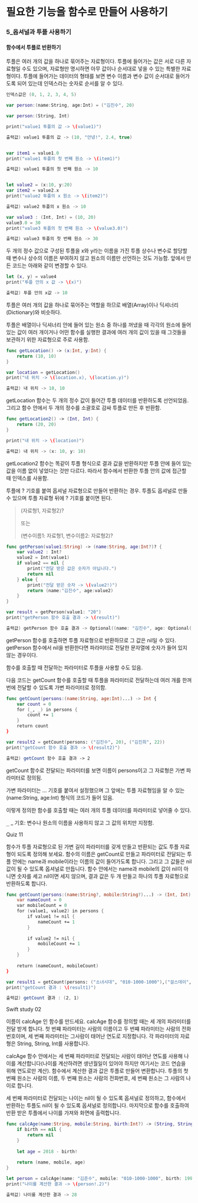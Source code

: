 # 필요한 기능을 함수로 만들어 사용하기

### 5_옵셔널과 투플 사용하기

#### 함수에서 투플로 반환하기

투플은 여러 개의 값을 하나로 묶어주는 자료형이다.
투플에 들어가는 값은 서로 다른 자료형일 수도 있으며, 자료형만 명시하면 아무 값이나 순서대로 넣을 수 있는 특별한 자료형이다.
투플에 들어가는 데이터의 형태를 보면 변수 이름과 변수 값이 순서대로 들어가도록 되어 있는데 인덱스라는 숫자로 순서를 알 수 있다.
```swift
인덱스값은 (0, 1, 2, 3, 4, 5)

var person:(name:String, age:Int) = ("김진수", 20)

var person:(String, Int)
```
```swift let value1 = (10, "안녕!", Float(2.4), true)
print("value1 투플의 값 -> \(value1)")

출력값) value1 투플의 값 -> (10, "안녕!", 2.4, true)


var item1 = value1.0
print("value1 투플의 첫 번째 원소 -> \(item1)")

출력값) value1 투플의 첫 번째 원소 -> 10


let value2 = (x:10, y:20)
var item2 = value2.x
print("value2 투플의 x 원소 -> \(item2)")

출력값) value2 투플의 x 원소 -> 10

var value3 : (Int, Int) = (10, 20)
value3.0 = 30
print("value3 투플의 첫 번째 원소 -> \(value3.0)")

출력값) value3 투플의 첫 번째 원소 -> 30
```

두 개의 정수 값으로 구성된 투플을 x와 y라는 이름을 가진 투플 상수나 변수로 할당할 때 변수나 상수의 이름은 부여하지 않고 원소의 이름만 선언하는 것도 가능함.
앞에서 만든 코드는 아래와 같이 변경할 수 있다.

```swift let value4 : (Int, Int) = (10, 10)
let (x, y) = value4
print("투플 안의 x 값 -> \(x)")

출력값) 투플 안의 x값 -> 10
```

투플은 여러 개의 값을 하나로 묶어주는 역할을 하므로 배열(Array)이나 딕셔너리(Dictionary)와 비슷하다.

투플은 배열이나 딕셔너리 안에 들어 있는 원소 중 하나를 꺼냈을 때 각각의 원소에 들어 있는 값이 여러 개이거나 어떤 함수를 실행한 결과에 여러 개의 값이 있을 때 그것들을 보관하기 위한 자료형으로 주로 사용함.


```swift 
func getLocation() -> (x:Int, y:Int) {
    return (10, 10)
}

var location = getLocation()
print("내 위치 -> \(location.x), \(location.y)")

출력값) 내 위치 -> 10, 10
```
getLocation 함수는 두 개의 정수 값이 들어간 투플 데이터를 반환하도록 선언되었음. 그리고 함수 안에서 두 개의 정수를 소괄호로 감싸 투플로 만든 후 반환함.

```swift
func getLocation2() -> (Int, Int) {
    return (20, 20)
}

print("내 위치 -> \(location)")

출력값) 내 위치 -> (x: 10, y: 10)
```

getLocation2 함수는 똑같이 투플 형식으로 결과 값을 반환하지만 투플 안에 들어 있는 값을 이름 없이 넣었다는 것만 다르다. 따라서 함수에서 반환한 투플 안의 값에 접근할 때 인덱스를 사용함.


투플에 ? 기호를 붙여 옵셔널 자료형으로 만들어 반환하는 경우.
투플도 옵셔널로 만들 수 있으며 투플 자료형 뒤에 ? 기호를 붙이면 된다.
> (자료형1, 자료형2)?
>
> 또는
>
> (변수이름1: 자료형1, 변수이름2: 자료형2)?
```swift
func getPerson(value1:String) -> (name:String, age:Int?)? {
    var value2 : Int?
    value2 = Int(value1)
    if value2 == nil {
        print("전달 받은 값은 숫자가 아닙니다.")
        return nil
    } else {
        print("전달 받은 숫자 -> \(value2!)")
        return (name:"김진수", age:value2)
    }
}

var result = getPerson(value1: "20")
print("getPerson 함수 호출 결과 -> \(result)")

출력값) getPerson 함수 호출 결과 -> Optional((name: "김진수", age: Optional(20)))
```
getPerson 함수를 호출하면 투플 자료형으로 반환하므로 그 값은 nil일 수 있다. getPerson 함수에서 nil을 반환한다면 파라미터로 전달한 문자열에 숫자가 들어 있지 않는 경우이다.


함수를 호출할 때 전달하는 파라미터로 투플을 사용할 수도 있음.

다음 코드는 getCount 함수를 호출할 때 투플을 파라미터로 전달하는데 여러 개를 한꺼번에 전달할 수 있도록 가변 파라미터로 정의함.
```swift
func getCount(persons:(name:String, age:Int)...) -> Int {
    var count = 0
    for (_, _) in persons {
        count += 1
    }
    return count
}

var result2 = getCount(persons: ("김진수", 20), ("김진희", 22))
print("getCount 함수 호출 결과 -> \(result2)")

출력값) getCount 함수 호출 결과 -> 2
```
getCount 함수로 전달되는 파라미터를 보면 이름이 persons이고 그 자료형은 가변 파라미터로 정의됨.

가변 파라미터는 ... 기호를 붙여서 설정했으며 그 앞에는 투플 자료형임을 알 수 있는 (name:String, age:Int) 형식의 코드가 들어 있음.

이렇게 정의한 함수를 호출할 때는 여러 개의 투플 데이터를 파라미터로 넣어줄 수 있다.

<kbd>_</kbd>  _ 기호: 변수나 원소의 이름을 사용하지 않고 그 값의 위치만 지정함.


Quiz 11

함수가 투플 자료형으로 된 가변 길이 파라미터를 갖게 만들고 반환되는 값도 투플 자료형이 되도록 정의해 보세요. 
함수의 이름은 getCount로 만들고 파라미터로 전달되는 투플 안에는 name과 mobile이라는 이름의 값이 들어가도록 합니다. 
그리고 그 값들은 nil 값이 될 수 있도록 옵셔널로 만듭니다. 함수 안에서는 name과 mobile의 값이 nil이 아니면 숫자를 세고 nil이면 세지 않으며, 
결과 값은 두 개 만들고 하나의 투플 자료형으로 반환하도록 합니다.
```swift
func getCount(persons:(name:String?, mobile:String?)...) -> (Int, Int) {
    var nameCount = 0
    var mobileCount = 0
    for (value1, value2) in persons {
        if value1 != nil {
            nameCount += 1
        }
        
        if value2 != nil {
            mobileCount += 1
        }
    }
    
    return (nameCount, mobileCount)
}

var result1 = getCount(persons: ("소녀시대", "010-1000-1000"),("걸스데이",nil),(nil,nil))
print("getCount 결과 : \(result1)")

출력값) getCount 결과 : (2, 1)
```


Swift study 02

이름이 calcAge 인 함수를 만드세요. calcAge 함수를 정의할 때는 세 개의 파라미터를 전달 받게 합니다. 첫 번쨰 파라미터는 사람의 이름이고 두 번쨰 파라미터는 사람의 전화번호이며, 세 번째 파라미터는 그사람이 태어난 연도로 지정합니다. 각 파라미터의 자료형은 String, String, Int를 사용합니다.

calcAge 함수 안에서는 세 번째 파라미터로 전달되는 사람이 태어난 연도를 사용해 나이를 계산합니다(나이를 계산하려면 생년월일이 있어야 하지만 여기서는 코드 연습을 위해 연도로만 계산). 함수에서 계산한 결과 값은 투플로 만들어 변환합니다. 투플의 첫 번째 원소는 사람의 이름, 두 번째 원소는 사람의 전화번호, 세 번째 원소는 그 사람의 나이로 합니다.

세 번째 파라미터로 전달되는 나이는 nil이 될 수 있도록 옵셔널로 정의하고, 함수에서 반환하는 투플도 nil이 될 수 있도록 옵셔널로 정의합니다. 마지막으로 함수를 호출하여 반환 받은 투플에서 나이를 가져와 화면에 출력합니다.
```swift
func calcAge(name:String, mobile:String, birth:Int?) -> (String, String, Int)? {
    if birth == nil {
        return nil
    }
    
    let age = 2018 - birth!
    
    return (name, mobile, age)
}

let person = calcAge(name: "김준수", mobile: "010-1000-1000", birth: 1990)
print("나이를 계산한 결과 -> \(person!.2)")

출력값) 나이를 계산한 결과 -> 28
```
